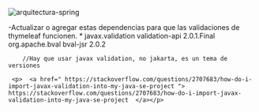 
![arquitectura-spring](https://github.com/jose-campos1/ValidacionesSpringThymeleaf/assets/106594685/932aa333-4b6b-4eca-a597-8e8d8ab875ad)

  -Actualizar o agregar estas dependencias para que las validaciones de thymeleaf funcionen.
       *   <dependency>
            <groupId>javax.validation</groupId>
            <artifactId>validation-api</artifactId>
            <version>2.0.1.Final</version>
        </dependency>
        <dependency>
            <groupId>org.apache.bval</groupId>
            <artifactId>bval-jsr</artifactId>
            <version>2.0.2</version>
            </dependency>

        //Hay que usar javax validation, no jakarta, es un tema de versiones

     <p>  <a href=" https://stackoverflow.com/questions/2707683/how-do-i-import-javax-validation-into-my-java-se-project "> https://stackoverflow.com/questions/2707683/how-do-i-import-javax-validation-into-my-java-se-project  </a></p>
